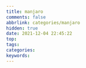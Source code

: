 ```yaml
---
title: manjaro
comments: false
abbrlink: categories/manjaro
hidden: true
date: 2021-12-04 22:45:22
top:
tags:
categories:
keywords:
---
```

